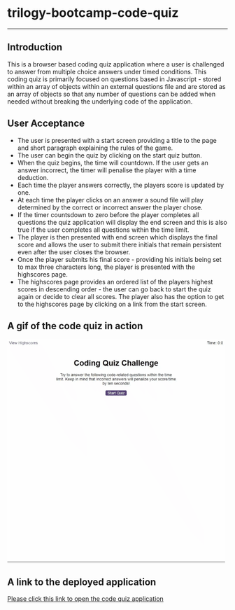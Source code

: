 # trilogy-bootcamp-code-quiz

---

## Introduction

This is a browser based coding quiz application where a user is challenged to
answer from multiple choice answers under timed conditions. This coding
quiz is primarily focused on questions based in Javascript - stored within
an array of objects within an external questions file and are stored as an
array of objects so that any number of questions can be added when needed
without breaking the underlying code of the application.

## User Acceptance

- The user is presented with a start screen providing a title to the page and
  short paragraph explaining the rules of the game.
- The user can begin the quiz by clicking on the start quiz button.
- When the quiz begins, the time will countdown. If the user gets an answer
  incorrect, the timer will penalise the player with a time deduction.
- Each time the player answers correctly, the players score is updated by one.
- At each time the player clicks on an answer a sound file will play
  determined by the correct or incorrect answer the player chose.
- If the timer countsdown to zero before the player completes all questions
  the quiz application will display the end screen and this is also true if the
  user completes all questions within the time limit.
- The player is then presented with end screen which displays the final
  score and allows the user to submit there initials that remain persistent even
  after the user closes the browser.
- Once the player submits his final score - providing his initials being set
  to max three characters long, the player is presented with the highscores
  page.
- The highscores page provides an ordered list of the players highest scores
  in descending order - the user can go back to start the quiz again or decide
  to clear all scores. The player also has the option to get to the highscores
  page by clicking on a link from the start screen.

## A gif of the code quiz in action

![code-quiz-capture](./code-quiz-capture.gif)

## A link to the deployed application

[Please click this link to open the code quiz application](https://sho-ayb.github.io/javascript-code-quiz-app/index.html)
